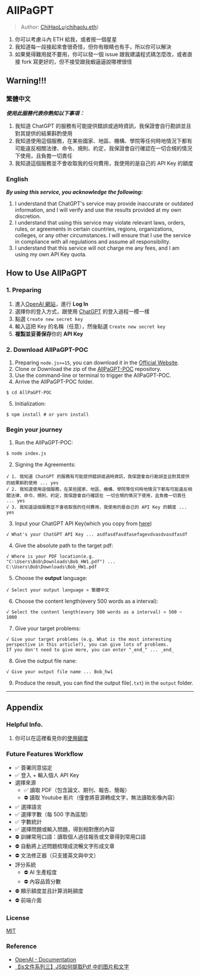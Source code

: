 # AllPaGPT

> Author: [ChiHaoLu](https://chihaolu.me)([chihaolu.eth](https://chihaolu.eth.xyz))

1. 你可以考慮斗內 ETH 給我，或者按一個星星
1. 我知道每一段接起來會很奇怪，但你有眼睛也有手，所以你可以解決
1. 如果覺得難用就不要用，你可以發一個 issue 跟我建議程式碼怎麼改，或者直接 fork 寫更好的，但不接受跟我蝦逼逼說哪裡很怪

## Warning!!!

### 繁體中文
***使用此服務代表你熟知以下事項：***
1. 我知道 ChatGPT 的服務有可能提供錯誤或過時資訊，我保證會自行勘誤並且對其提供的結果斟酌使用
1. 我知道使用這個服務，在某些國家、地區、機構、學院等任何時地情況下都有可能違反相關法律、命令、規則、約定，我保證會自行確認在一切合規的情況下使用，且負擔一切責任
1. 我知道這個服務並不會收取我的任何費用，我使用的是自己的 API Key 的額度

### English
***By using this service, you acknowledge the following:***
1. I understand that ChatGPT's service may provide inaccurate or outdated information, and I will verify and use the results provided at my own discretion.
1. I understand that using this service may violate relevant laws, orders, rules, or agreements in certain countries, regions, organizations, colleges, or any other circumstances. I will ensure that I use the service in compliance with all regulations and assume all responsibility.
1. I understand that this service will not charge me any fees, and I am using my own API Key quota.

## How to Use AllPaGPT

### 1. Preparing
1. 進入[OpenAI 網站](https://platform.openai.com/account/api-keys)，進行 **Log In**
1. 選擇你的登入方式，跟使用 [ChatGPT](https://chat.openai.com/chat) 的登入過程一模一樣
1. 點選 `Create new secret key`
1. 輸入這把 Key 的名稱（任意），然後點選 `Create new secret key`
1. **複製並妥善保存**你的 **API Key**

### 2. Download AllPaGPT-POC
1. Preparing `node.js>=15`, you can download it in the [Official Website](https://nodejs.org/zh-tw/download).
2. Clone or Download the zip of the [AllPaGPT-POC](https://github.com/ChiHaoLu/AllPaGPT-POC) repository.
3. Use the command-line or terminal to trigger the AllPaGPT-POC.
4. Arrive the AllPaGPT-POC folder.
```
$ cd AllPaGPT-POC
```
5. Initialization:
```
$ npm install # or yarn install
```

### Begin your journey

1. Run the AllPaGPT-POC:
```
$ node index.js
```
2. Signing the Agreements:
```
√ 1. 我知道 ChatGPT 的服務有可能提供錯誤或過時資訊，我保證會自行勘誤並且對其提供的結果斟酌使用 ... yes
√ 2. 我知道使用這個服務，在某些國家、地區、機構、學院等任何時地情況下都有可能違反相關法律、命令、規則、約定，我保證會自行確認在 一切合規的情況下使用，且負擔一切責任 ... yes
√ 3. 我知道這個服務並不會收取我的任何費用，我使用的是自己的 API Key 的額度 ... yes
```
3. Input your ChatGPT API Key(which you copy from [here](#1-preparing))
```
√ What's your ChatGPT API Key ... asdfasdfasdfasefagevdvasdvasdfasdf
```
4. Give the absolute path to the target pdf:
```
√ Where is your PDF location(e.g. "C:\Users\Bob\Downloads\Bob_HW1.pdf") ... C:\Users\Bob\Downloads\Bob_HW1.pdf
```
5. Choose the **output** language:
```
√ Select your output language » 繁體中文
```
6. Choose the content length(every 500 words as a interval):
```
√ Select the content length(every 500 words as a interval) » 500 ~ 1000
```
7. Give your target problems:
```
√ Give your target problems (e.g. What is the most interesting perspective in this article?), you can give lots of problems. 
If you don't need to give more, you can enter "_end_" ... _end_
```
8. Give the output file nane:
```
√ Give your output file name ... Bob_hw1
```
9. Produce the result, you can find the output file(`.txt`) in the `output` folder.

---

## Appendix

### Helpful Info.
1. 你可以在這裡看見你的[使用額度](https://platform.openai.com/account/usage)

### Future Features Workflow
- ✅ 簽署同意協定
- ✅ 登入 + 輸入個人 API Key
- 選擇來源
    - ✅ 讀取 PDF（包含論文、期刊、報告、簡報）
    - ⛔ 讀取 Youtube 影片（僅會將音源轉成文字，無法讀取影像內容）
- ✅ 選擇語言
- ✅ 選擇字數（每 500 字為區間）
- ✅ 字數統計
- ✅ 選擇問題或輸入問題，得到相對應的內容
- ⛔ 訓練常用口語：讀取個人過往報告或文章得到常用口語
- ⛔ 自動將上述問題梳理成流暢文字形成文章
- ⛔ 文法修正器（只支援英文與中文）
- 評分系統
    - ⛔ AI 生產程度
    - ⛔ 內容品質分數
- ⛔ 顯示額度並且計算消耗額度
- ⛔ 前端介面

### License

[MIT](./LICENSE)

### Reference

- [OpenAI - Documentation](https://platform.openai.com/docs/api-reference/chat)
- [【js文件系列三】JS如何提取Pdf 中的图片和文字](https://www.haorooms.com/post/js_pdfjs_imagetext)